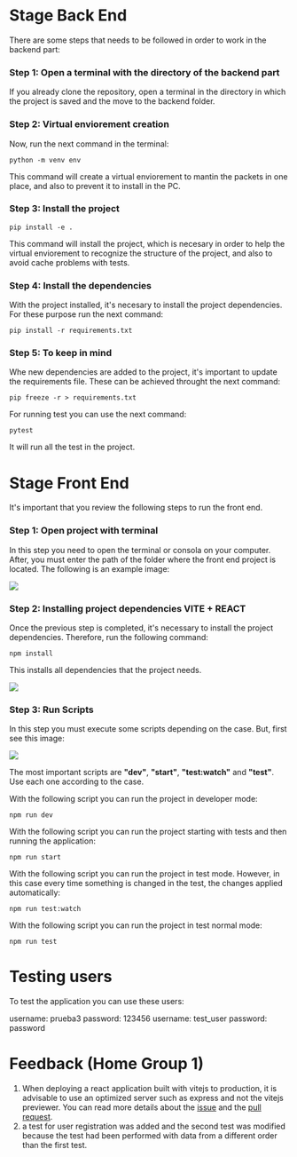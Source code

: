 # Stage Back End 

There are some steps that needs to be followed in order to work in the backend part:

### Step 1: Open a terminal with the directory of the backend part

If you already clone the repository, open a terminal in the directory in which the project is saved and the move to the backend folder. 

### Step 2: Virtual enviorement creation

Now, run the next command in the terminal:

    python -m venv env
    
This command will create a virtual enviorement to mantin the packets in one place, and also to prevent it to install in the PC.

### Step 3: Install the project

    pip install -e .
    
This command will install the project, which is necesary in order to help the virtual enviorement to recognize the structure of the project, and also to avoid cache problems with tests.

### Step 4: Install the dependencies

With the project installed, it's necesary to install the project dependencies. For these purpose run the next command:

    pip install -r requirements.txt
    
### Step 5: To keep in mind

Whe new dependencies are added to the project, it's important to update the requirements file. These can be achieved throught the next command:

    pip freeze -r > requirements.txt
    
For running test you can use the next command:

    pytest
    
It will run all the test in the project.

# Stage Front End 

It's important that you review the following steps to run the front end. 

### Step 1: Open project with terminal
In this step you need to open the terminal or consola on your computer. After, you must enter the path of the folder where the front end project is located. The following is an example image:

![](https://drive.google.com/uc?export=view&id=1TAJ6AHHAFw8xOT6sIRu9A4KRLXQtNwSX)

### Step 2: Installing project dependencies VITE + REACT
Once the previous step is completed, it's necessary to install the project dependencies. Therefore, run the following command:

```
npm install
```
This installs all dependencies that the project needs. 

![](https://drive.google.com/uc?export=view&id=12YHG-BMntdOCAbDiW1MqKJdRm4pTO7cx)

### Step 3: Run Scripts
In this step you must execute some scripts depending on the case. But, first see this image: 

![](https://drive.google.com/uc?export=view&id=10LT27wOVlBqSNRN32SPf8RGOaL97qPQC)

The most important scripts are **"dev"**, **"start"**, **"test:watch"** and **"test"**. Use each one according to the case.

With the following script you can run the project in developer mode:
```
npm run dev
```
With the following script you can run the project starting with tests and then running the application:

```
npm run start
```

With the following script you can run the project in test mode. However, in this case every time something is changed in the test, the changes applied automatically:

```
npm run test:watch
```

With the following script you can run the project in test normal mode:
```
npm run test
```

# Testing users

To test the application you can use these users:

username: prueba3
password: 123456
username: test_user
password: password


# Feedback (Home Group 1)

1. When deploying a react application built with vitejs to production, it is advisable to use an optimized server such as express and not the vitejs previewer. You can read more details about the [issue](https://github.com/jfelipeforero/email-client-app/issues/14) and the [pull request](https://github.com/jfelipeforero/email-client-app/pull/16).
2. a test for user registration was added and the second test was modified because the test had been performed with data from a different order than the first test. 
